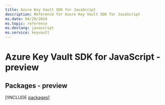 ```yaml
---
title: Azure Key Vault SDK for JavaScript
description: Reference for Azure Key Vault SDK for JavaScript
ms.date: 04/29/2024
ms.topic: reference
ms.devlang: javascript
ms.service: keyvault
---
```

# Azure Key Vault SDK for JavaScript - preview
## Packages - preview
[!INCLUDE [packages](key-vault-index.md)]